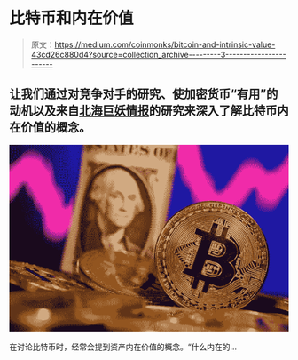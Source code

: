 # 比特币和内在价值

> 原文：<https://medium.com/coinmonks/bitcoin-and-intrinsic-value-43cd26c880d4?source=collection_archive---------3----------------------->

## 让我们通过对竞争对手的研究、使加密货币“有用”的动机以及来自[北海巨妖情报](https://blog.kraken.com/post/6444/what-is-bitcoins-intrinsic-value-our-new-kraken-intelligence-report-explores/)的研究来深入了解比特币内在价值的概念。

![](img/2ddd2ac8c3bce244d59a3576d2a9fec1.png)

在讨论比特币时，经常会提到资产内在价值的概念。“什么内在的…